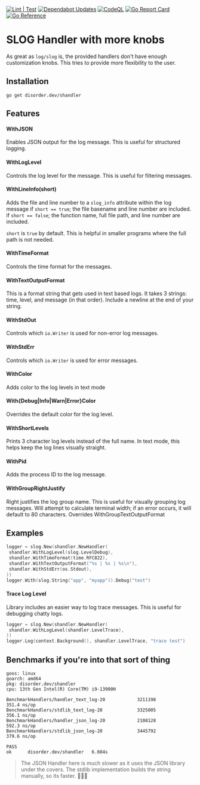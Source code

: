 [![Lint | Test](https://github.com/jordan-rash/slog-handler/actions/workflows/ltb.yml/badge.svg)](https://github.com/jordan-rash/slog-handler/actions/workflows/ltb.yml)
[![Dependabot Updates](https://github.com/jordan-rash/slog-handler/actions/workflows/dependabot/dependabot-updates/badge.svg)](https://github.com/jordan-rash/slog-handler/actions/workflows/dependabot/dependabot-updates)
[![CodeQL](https://github.com/jordan-rash/slog-handler/actions/workflows/github-code-scanning/codeql/badge.svg)](https://github.com/jordan-rash/slog-handler/actions/workflows/github-code-scanning/codeql)
[![Go Report Card](https://goreportcard.com/badge/disorder.dev/shandler)](https://goreportcard.com/report/disorder.dev/shandler)
[![Go Reference](https://pkg.go.dev/badge/disorder.dev/shandler.svg)](https://pkg.go.dev/disorder.dev/shandler)

# SLOG Handler with more knobs

As great as `log/slog` is, the provided handlers don't have enough customization knobs. This tries to
provide more flexibility to the user.

## Installation

```shell
go get disorder.dev/shandler
```

## Features

#### WithJSON

Enables JSON output for the log message. This is useful for structured logging.

#### WithLogLevel

Controls the log level for the message. This is useful for filtering messages.

#### WithLineInfo(short)

Adds the file and line number to a `slog_info` attribute within the log message
if `short == true`; the file basename and line number are included.
if `short == false`; the function name, full file path, and line number are included.

`short` is `true` by default. This is helpful in smaller programs where the full path is not needed.

#### WithTimeFormat

Controls the time format for the messages.

#### WithTextOutputFormat

This is a format string that gets used in text based logs. It takes 3 strings: time, level, and message (in that order). Include a newline at the end of your string.

#### WithStdOut

Controls which `io.Writer` is used for non-error log messages.

#### WithStdErr

Controls which `io.Writer` is used for error messages.

#### WithColor

Adds color to the log levels in text mode

#### With{Debug|Info|Warn|Error}Color

Overrides the default color for the log level.

#### WithShortLevels

Prints 3 character log levels instead of the full name. In text mode, this helps keep the log lines visually straight.

#### WithPid

Adds the process ID to the log message.

#### WithGroupRightJustify

Right justifies the log group name. This is useful for visually grouping log messages.
Will attempt to calculate terminal width; if an error occurs, it will default to 80 characters.
Overrides WithGroupTextOutputFormat

## Examples

```go
logger = slog.New(shandler.NewHandler(
 shandler.WithLogLevel(slog.LevelDebug),
 shandler.WithTimeFormat(time.RFC822),
 shandler.WithTextOutputFormat("%s | %s | %s\n"),
 shandler.WithStdErr(os.Stdout),
))
logger.With(slog.String("app", "myapp")).Debug("test")
```

#### Trace Log Level

Library includes an easier way to log trace messages. This is useful for debugging chatty logs.

```go
logger = slog.New(shandler.NewHandler(
 shandler.WithLogLevel(shandler.LevelTrace),
))
logger.Log(context.Background(), shandler.LevelTrace, "trace test")
```

## Benchmarks if you're into that sort of thing

```shell
goos: linux
goarch: amd64
pkg: disorder.dev/shandler
cpu: 13th Gen Intel(R) Core(TM) i9-13900H

BenchmarkHandlers/handler_text_log-20            3211198               351.4 ns/op
BenchmarkHandlers/stdlib_text_log-20             3325005               356.1 ns/op
BenchmarkHandlers/handler_json_log-20            2108128               592.3 ns/op
BenchmarkHandlers/stdlib_json_log-20             3445792               379.6 ns/op

PASS
ok      disorder.dev/shandler   6.604s
```

> The JSON Handler here is much slower as it uses the JSON library under the covers. The stdlib implementation builds the string manually, so its faster. 🤷🏼‍♀️
